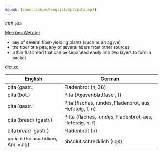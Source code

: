 ```yaml
---
sound: [sound:ankimd/english/mp3/pita.mp3]
---
```


\### pita

[Merriam-Webster](https://www.merriam-webster.com/dictionary/pita)

- any of several fiber-yielding plants (such as an agave)
- the fiber of a pita, any of several fibers from other sources
- a thin flat bread that can be separated easily into two layers to form a pocket

[dict.cc](https://www.dict.cc/pita)

| English        | German       |
| -------------- | ------------ |
| pita (gastr.) | Fladenbrot (n, 38) |
| pita (bot.) | Pita (Agavenblattfaser, f) |
| pita (gastr.) | Pita (flaches, rundes, Fladenbrot, aus, Hefeteig, f, n) |
| pita (bread) (gastr.) | Pitta (flaches, rundes, Fladenbrot, aus, Hefeteig, n, f) |
| pita bread (gastr.) | Fladenbrot (n) |
| pain in the ass <PITA> (idiom, Am, vulg) | absolut schrecklich (ugs) |
